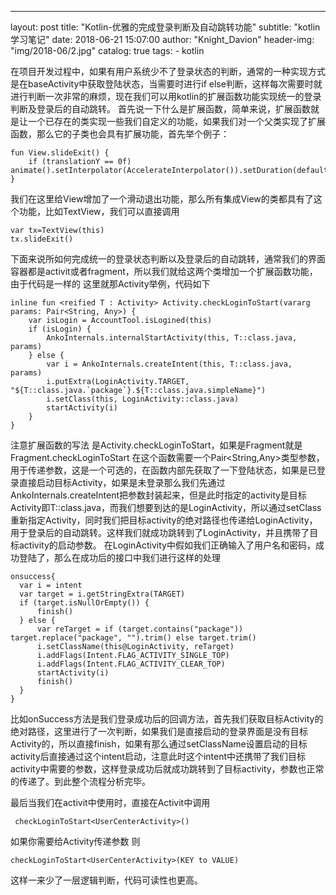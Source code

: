 ---
layout:     post
title:      "Kotlin-优雅的完成登录判断及自动跳转功能"
subtitle:   "kotlin 学习笔记"
date:       2018-06-21 15:07:00
author:     "Knight_Davion"
header-img: "img/2018-06/2.jpg"
catalog: true
tags:
    - kotlin

在项目开发过程中，如果有用户系统少不了登录状态的判断，通常的一种实现方式是在baseActivity中获取登陆状态，当需要时进行if else判断，这样每次需要时就进行判断一次非常的麻烦，现在我们可以用kotlin的扩展函数功能实现统一的登录判断及登录后的自动跳转。
首先说一下什么是扩展函数，简单来说，扩展函数就是让一个已存在的类实现一些我们自定义的功能，如果我们对一个父类实现了扩展函数，那么它的子类也会具有扩展功能，首先举个例子：

    fun View.slideExit() {
        if (translationY == 0f) animate().setInterpolator(AccelerateInterpolator()).setDuration(default_duration_short).translationY(height.toFloat())
    }
    
我们在这里给View增加了一个滑动退出功能，那么所有集成View的类都具有了这个功能，比如TextView，我们可以直接调用

    var tx=TextView(this)
    tx.slideExit()
   
下面来说所如何完成统一的登录状态判断以及登录后的自动跳转，通常我们的界面容器都是activit或者fragment，所以我们就给这两个类增加一个扩展函数功能，由于代码是一样的
这里就那Activity举例，代码如下

    inline fun <reified T : Activity> Activity.checkLoginToStart(vararg params: Pair<String, Any>) {
        var isLogin = AccountTool.isLogined(this)
        if (isLogin) {
            AnkoInternals.internalStartActivity(this, T::class.java, params)
        } else {
            var i = AnkoInternals.createIntent(this, T::class.java, params)
            i.putExtra(LoginActivity.TARGET, "${T::class.java.`package`}.${T::class.java.simpleName}")
            i.setClass(this, LoginActivity::class.java)
            startActivity(i)
        }
    }

注意扩展函数的写法 是Activity.checkLoginToStart，如果是Fragment就是Fragment.checkLoginToStart
在这个函数需要一个Pair<String,Any>类型参数，用于传递参数，这是一个可选的，在函数内部先获取了一下登陆状态，如果是已登录直接启动目标Activity，如果是未登录那么我们先通过AnkoInternals.createIntent把参数封装起来，但是此时指定的activity是目标Activity即T::class.java，而我们想要到达的是LoginActivity，所以通过setClass重新指定Activity，同时我们把目标activity的绝对路径也传递给LoginActivity，用于登录后的自动跳转。这样我们就成功跳转到了LoginActivity，并且携带了目标activity的启动参数。
在LoginActivity中假如我们正确输入了用户名和密码，成功登陆了，那么在成功后的接口中我们进行这样的处理

    onsuccess{
      var i = intent
      var target = i.getStringExtra(TARGET)
      if (target.isNullOrEmpty()) {
          finish()
      } else {
          var reTarget = if (target.contains("package")) target.replace("package", "").trim() else target.trim()
          i.setClassName(this@LoginActivity, reTarget)
          i.addFlags(Intent.FLAG_ACTIVITY_SINGLE_TOP)
          i.addFlags(Intent.FLAG_ACTIVITY_CLEAR_TOP)
          startActivity(i)
          finish()
      }
    }


比如onSuccess方法是我们登录成功后的回调方法，首先我们获取目标Activity的绝对路径，这里进行了一次判断，如果我们是直接启动的登录界面是没有目标Activity的，所以直接finish，如果有那么通过setClassName设置启动的目标activity后直接通过这个intent启动，注意此时这个intent中还携带了我们目标activity中需要的参数，这样登录成功后就成功跳转到了目标activity，参数也正常的传递了。到此整个流程分析完毕。


最后当我们在activit中使用时，直接在Activit中调用

     checkLoginToStart<UserCenterActivity>()

如果你需要给Activity传递参数 则

    checkLoginToStart<UserCenterActivity>(KEY to VALUE)

这样一来少了一层逻辑判断，代码可读性也更高。
